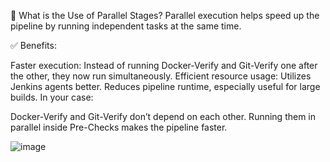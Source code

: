 
🎯 What is the Use of Parallel Stages?
Parallel execution helps speed up the pipeline by running independent tasks at the same time.

✅ Benefits:

Faster execution: Instead of running Docker-Verify and Git-Verify one after the other, they now run simultaneously.
Efficient resource usage: Utilizes Jenkins agents better.
Reduces pipeline runtime, especially useful for large builds.
In your case:

Docker-Verify and Git-Verify don’t depend on each other.
Running them in parallel inside Pre-Checks makes the pipeline faster.

![image](https://github.com/user-attachments/assets/82ca8b66-dab6-4e37-be3a-8ad4d457ed9b)
